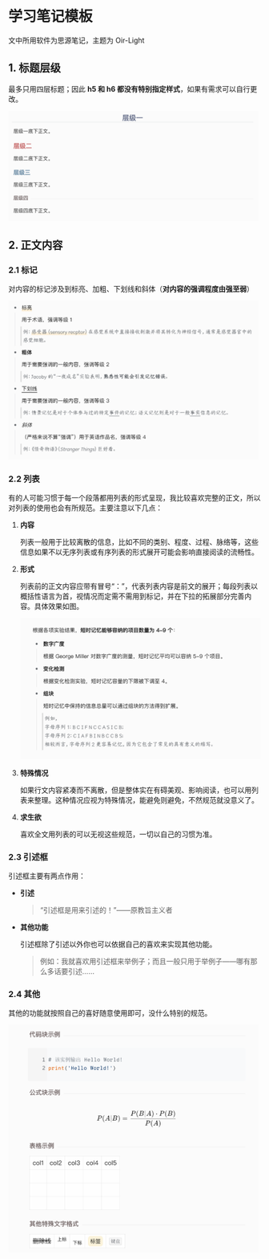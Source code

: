 # 学习笔记模板

文中所用软件为思源笔记，主题为 Oir-Light

## 1. 标题层级

最多只用四层标题；因此 **h5 和 h6 都没有特别指定样式**，如果有需求可以自行更改。

<img src="image/层级展示.png" width="500px" title=标题层级展示 />

## 2. 正文内容

### 2.1 标记

对内容的标记涉及到标亮、加粗、下划线和斜体（**对内容的强调程度由强至弱**）

<img src="image/文字标记举例.png" width="500px" title=文字标记举例 />

### 2.2 列表

有的人可能习惯于每一个段落都用列表的形式呈现，我比较喜欢完整的正文，所以对列表的使用也会有所规范。主要注意以下几点：

1. **内容**

    列表一般用于比较离散的信息，比如不同的类别、程度、过程、脉络等，这些信息如果不以无序列表或有序列表的形式展开可能会影响直接阅读的流畅性。
    
2. **形式**

    列表前的正文内容应带有冒号“：”，代表列表内容是前文的展开；每段列表以概括性语言为首，视情况而定需不需用到标记，并在下拉的拓展部分完善内容。具体效果如图。
    
    <img src="image/列表举例.png" width="500px" title=列表举例 />
    
3. **特殊情况**

    如果行文内容紧凑而不离散，但是整体实在有碍美观、影响阅读，也可以用列表来整理。这种情况应视为特殊情况，能避免则避免，不然规范就没意义了。
    
4. **求生欲**

    喜欢全文用列表的可以无视这些规范，一切以自己的习惯为准。

### 2.3 引述框

引述框主要有两点作用：

* **引述**

  > “引述框是用来引述的！”——原教旨主义者
  >
* **其他功能**

  引述框除了引述以外你也可以依据自己的喜欢来实现其他功能。

  > 例如：我就喜欢用引述框来举例子；而且一般只用于举例子——哪有那么多话要引述……

### 2.4 其他

其他的功能就按照自己的喜好随意使用即可，没什么特别的规范。

<img src="image/其他格式.png" width="500px" title=其他格式 />
